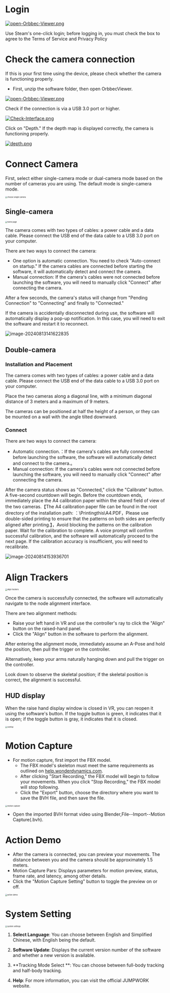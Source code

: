 # Login

[![open-Orbbec-Viewer.png](https://i.postimg.cc/C5HVCB46/open-Orbbec-Viewer.png)](https://postimg.cc/0KQ3PNFp)

Use Steam's one-click login; before logging in, you must check the box to agree to the Terms of Service and Privacy Policy

# Check the camera connection

If this is your first time using the device, please check whether the camera is functioning properly.

- First, unzip the software folder, then open OrbbecViewer.

[![open-Orbbec-Viewer.png](https://i.postimg.cc/C5HVCB46/open-Orbbec-Viewer.png)](https://postimg.cc/0KQ3PNFp)

Check if the connection is via a USB 3.0 port or higher.

[![Check-Interface.png](https://i.postimg.cc/TYfxd0d8/Check-Interface.png)](https://postimg.cc/kD1zwxRw)

Click on "Depth." If the depth map is displayed correctly, the camera is functioning properly.

[![depth.png](https://i.postimg.cc/YCSwgSLb/depth.png)](https://postimg.cc/Mvg4JqDQ)

# Connect Camera

First, select either single-camera mode or dual-camera mode based on the number of cameras you are using. The default mode is single-camera mode.

<img src="D:\working\软件\EN\choose single camera.png" alt="choose single camera" style="zoom:40%;" />

## Single-camera

<img src="D:\working\软件\EN\home page.png" alt="home page" style="zoom:40%;" />

The camera comes with two types of cables: a power cable and a data cable. Please connect the USB end of the data cable to a USB 3.0 port on your computer.

There are two ways to connect the camera:

- One option is automatic connection. You need to check "Auto-connect on startup." If the camera cables are connected before starting the software, it will automatically detect and connect the camera.
- Manual connection: If the camera's cables were not connected before launching the software, you will need to manually click "Connect" after connecting the camera.

After a few seconds, the camera's status will change from "Pending Connection" to "Connecting" and finally to "Connected."

If the camera is accidentally disconnected during use, the software will automatically display a pop-up notification. In this case, you will need to exit the software and restart it to reconnect.

![image-20240813141622835](C:\Users\29131\AppData\Roaming\Typora\typora-user-images\image-20240813141622835.png)

## Double-camera

### **Installation and Placement**

The camera comes with two types of cables: a power cable and a data cable. Please connect the USB end of the data cable to a USB 3.0 port on your computer.

Place the two cameras along a diagonal line, with a minimum diagonal distance of 3 meters and a maximum of 9 meters.

The cameras can be positioned at half the height of a person, or they can be mounted on a wall with the angle tilted downward.

### Connect

There are two ways to connect the camera:

- Automatic connection.：If the camera's cables are fully connected before launching the software, the software will automatically detect and connect to the camera.。
- Manual connection: If the camera's cables were not connected before launching the software, you will need to manually click "Connect" after connecting the camera.

After the camera status shows as "Connected," click the "Calibrate" button. A five-second countdown will begin. Before the countdown ends, immediately place the A4 calibration paper within the shared field of view of the two cameras.【The A4 calibration paper file can be found in the root directory of the installation path: ：\Printingthis\A4.PDF，Please use double-sided printing to ensure that the patterns on both sides are perfectly aligned after printing.】，Avoid blocking the patterns on the calibration paper. Wait for the calibration to complete. A voice prompt will confirm successful calibration, and the software will automatically proceed to the next page. If the calibration accuracy is insufficient, you will need to recalibrate.

![image-20240814153936701](C:\Users\29131\AppData\Roaming\Typora\typora-user-images\image-20240814153936701.png)



# Align Trackers

<img src="D:\working\软件\EN\align trackers.png" alt="align trackers" style="zoom:40%;" />

Once the camera is successfully connected, the software will automatically navigate to the node alignment interface.

There are two alignment methods:

- Raise your left hand in VR and use the controller's ray to click the "Align" button on the raised-hand panel.
- Click the "Align" button in the software to perform the alignment.

After entering the alignment mode, immediately assume an A-Pose and hold the position, then pull the trigger on the controller.

Alternatively, keep your arms naturally hanging down and pull the trigger on the controller.

Look down to observe the skeletal position; if the skeletal position is correct, the alignment is successful.

## HUD display

When the raise hand display window is closed in VR, you can reopen it using the software's button. If the toggle button is green, it indicates that it is open; if the toggle button is gray, it indicates that it is closed.

<img src="D:\working\软件\EN\overlay.png" alt="overlay" style="zoom:40%;" />

# Motion Capture

- For motion capture, first import the FBX model.
  - The FBX model's skeleton must meet the same requirements as outlined on [help.wonderdynamics.com](https://help.wonderdynamics.com/character-creation/ai-mocap-system/markerless-motion-capture/bone-mapping-distribution-and-tpose).
  - After clicking "Start Recording," the FBX model will begin to follow your movements. When you click "Stop Recording," the FBX model will stop following.
  - Click the "Export" button, choose the directory where you want to save the BVH file, and then save the file.

<img src="D:\working\软件\EN\motion capture.png" alt="motion capture" style="zoom:40%;" />

- Open the imported BVH format video using Blender,File--Import--Motion Capture(.bvh).

# Action Demo

- After the camera is connected, you can preview your movements. The distance between you and the camera should be approximately 1.5 meters.
- Motion Capture Pars: Displays parameters for motion preview, status, frame rate, and latency, among other details.
- Click the "Motion Capture Setting" button to toggle the preview on or off.

<img src="D:\working\软件\EN\action demo.png" alt="action demo" style="zoom:40%;" />

# System Setting

<img src="D:\working\软件\EN\system settings.png" alt="system settings" style="zoom:40%;" />

1. **Select Language**:  You can choose between English and Simplified Chinese, with English being the default.

2. **Software Update**: Displays the current version number of the software and whether a new version is available.

3. **Tracking Mode Select **: You can choose between full-body tracking and half-body tracking.

4. **Help**: For more information, you can visit the official JUMPWORK website.








